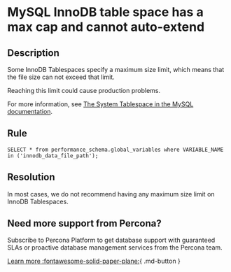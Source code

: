 # MySQL InnoDB table space has a max cap and cannot auto-extend

## Description
Some InnoDB Tablespaces specify a maximum size limit, which means that the file size can not exceed that limit. 

Reaching this limit could cause production problems. 

For more information, see [The System Tablespace in the MySQL documentation](https://dev.mysql.com/doc/refman/8.0/en/innodb-system-tablespace.html).

## Rule
`SELECT * from performance_schema.global_variables where VARIABLE_NAME in ('innodb_data_file_path');`


## Resolution
In most cases, we do not recommend having any maximum size limit on InnoDB Tablespaces. 

## Need more support from Percona?
Subscribe to Percona Platform to get database support with guaranteed SLAs or proactive database management services from the Percona team.

[Learn more :fontawesome-solid-paper-plane:](https://per.co.na/subscribe){ .md-button }
